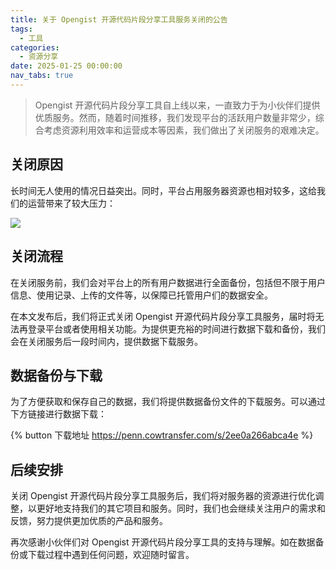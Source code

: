 ```yaml
---
title: 关于 Opengist 开源代码片段分享工具服务关闭的公告
tags:
  - 工具
categories:
  - 资源分享
date: 2025-01-25 00:00:00
nav_tabs: true
---
```


> Opengist 开源代码片段分享工具自上线以来，一直致力于为小伙伴们提供优质服务。然而，随着时间推移，我们发现平台的活跃用户数量非常少，综合考虑资源利用效率和运营成本等因素，我们做出了关闭服务的艰难决定。

<!-- more -->

## 关闭原因

长时间无人使用的情况日益突出。同时，平台占用服务器资源也相对较多，这给我们的运营带来了较大压力：

![](https://cdn.dusays.com/2025/01/792-1.jpg)

## 关闭流程

在关闭服务前，我们会对平台上的所有用户数据进行全面备份，包括但不限于用户信息、使用记录、上传的文件等，以保障已托管用户们的数据安全。

在本文发布后，我们将正式关闭 Opengist 开源代码片段分享工具服务，届时将无法再登录平台或者使用相关功能。为提供更充裕的时间进行数据下载和备份，我们会在关闭服务后一段时间内，提供数据下载服务。

## 数据备份与下载

为了方便获取和保存自己的数据，我们将提供数据备份文件的下载服务。可以通过下方链接进行数据下载：

{% button 下载地址 https://penn.cowtransfer.com/s/2ee0a266abca4e %}

## 后续安排

关闭 Opengist 开源代码片段分享工具服务后，我们将对服务器的资源进行优化调整，以更好地支持我们的其它项目和服务。同时，我们也会继续关注用户的需求和反馈，努力提供更加优质的产品和服务。

再次感谢小伙伴们对 Opengist 开源代码片段分享工具的支持与理解。如在数据备份或下载过程中遇到任何问题，欢迎随时留言。